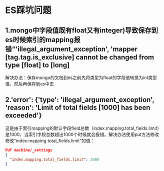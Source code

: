 # ES踩坑问题

## 1.mongo中字段值既有float又有integer)导致保存到es时候索引的mapping报错“'illegal_argument_exception', 'mapper [tag.tag.is_exclusive] cannot be changed from type [float] to [long]



解决办法：保存mongo的文档到es之前先将类型为float的字段值转换为int类型值，然后再保存到es中去

## 2.'error': {'type': 'illegal_argument_exception', 'reason': 'Limit of total fields [1000] has been exceeded'}

这是由于索引mapping的默认字段field总数（index.mapping.total_fields.limit）是1000，当索引字段总数超出1000个时候就会报错。解决办法使用put方法修改修改“index.mapping.total_fields.limit”的值：

```json
PUT machine/_settings
{
  "index.mapping.total_fields.limit": 2000
}
```

